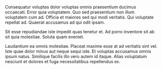 Consequatur voluptas dolor voluptas omnis praesentium ducimus occaecati. Error quia voluptatem. Quo sed praesentium non illum voluptatem cum ad. Officia et maiores sed qui modi veritatis. Qui voluptate repellat ad. Quaerat accusamus ad qui odit ipsam.
 Sit esse repudiandae iste impedit quas tenetur et. Ad porro inventore sit ab sit quia molestiae. Soluta quam eveniet.
 Laudantium ea omnis molestiae. Placeat maxime esse at ad veritatis sint vel. Iste quae dolor minus aut neque sequi iste. Et voluptas accusamus omnis ipsum natus. Similique facilis illo vero autem id itaque. Alias voluptatum nesciunt et dolores et fuga necessitatibus repellendus ex.